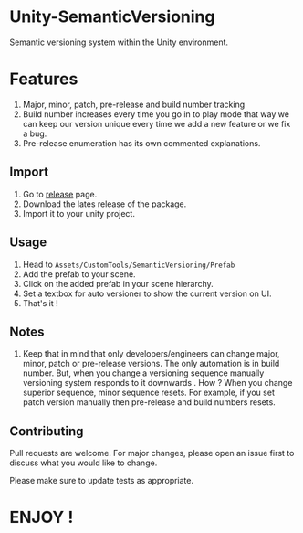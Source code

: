 # Unity-SemanticVersioning
Semantic versioning system within the Unity environment.

# Features
1. Major, minor, patch, pre-release and build number tracking
2. Build number increases every time you go in to play mode that way we can keep our version unique every time we add a new feature or we fix a bug.
3. Pre-release enumeration has its own commented explanations.


## Import

1. Go to [release](https://github.com/ertanturan/Unity-SemanticVersioning/releases) page.
2. Download the lates release of the package.
3. Import it to your unity project.

## Usage

1. Head to `Assets/CustomTools/SemanticVersioning/Prefab`
2. Add the prefab to your scene.
3. Click on the added prefab in your scene hierarchy.
4. Set a textbox for auto versioner to show the current version on UI.
5. That's it !

## Notes 
1. Keep that in mind that only developers/engineers can change major, minor, patch or pre-release versions. The only automation is in build number. But, when you change a versioning sequence manually versioning system responds to it downwards . How ? When you change superior sequence, minor sequence resets. For example, if you set patch version manually then pre-release and build numbers resets.

## Contributing
Pull requests are welcome. For major changes, please open an issue first to discuss what you would like to change.

Please make sure to update tests as appropriate.

# ENJOY !

